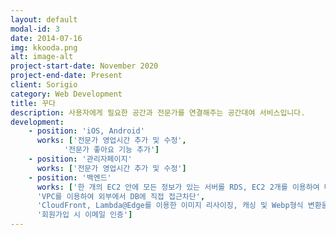 ```yaml
---
layout: default
modal-id: 3
date: 2014-07-16
img: kkooda.png
alt: image-alt
project-start-date: November 2020
project-end-date: Present
client: Sorigio
category: Web Development
title: 꾸다
description: 사용자에게 필요한 공간과 전문가를 연결해주는 공간대여 서비스입니다.
development:
    - position: 'iOS, Android'
      works: ['전문가 영업시간 추가 및 수정',
            '전문가 좋아요 기능 추가']
    - position: '관리자페이지'
      works: ['전문가 영업시간 추가 및 수정']
    - position: '백엔드'
      works: ['한 개의 EC2 안에 모든 정보가 있는 서버를 RDS, EC2 2개를 이용하여 데이터와 관리자, API 서버 분리한 뒤 보안그룹으로 관리자페이지는 지정된 IP 외 접근을 차단하여 보안성 향상',
      'VPC를 이용하여 외부에서 DB에 직접 접근차단',
      'CloudFront, Lambda@Edge를 이용한 이미지 리사이징, 캐싱 및 Webp형식 변환을 통해 이미지 로딩시간 개선',
      '회원가입 시 이메일 인증']
---
```

